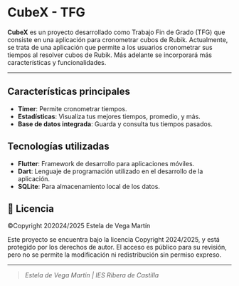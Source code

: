 # CubeX - TFG

**CubeX** es un proyecto desarrollado como Trabajo Fin de Grado (TFG) que consiste en una aplicación para cronometrar
cubos de Rubik. Actualmente, se trata de una aplicación que permite a los usuarios cronometrar sus tiempos al
resolver cubos de Rubik. Más adelante se incorporará más características y funcionalidades.

---

## **Características principales**

- **Timer**: Permite cronometrar tiempos.
- **Estadísticas**: Visualiza tus mejores tiempos, promedio, y más.
- **Base de datos integrada**: Guarda y consulta tus tiempos pasados.

## **Tecnologías utilizadas**

- **Flutter**: Framework de desarrollo para aplicaciones móviles.
- **Dart**: Lenguaje de programación utilizado en el desarrollo de la aplicación.
- **SQLite**: Para almacenamiento local de los datos.

## 📜 Licencia
©Copyright 202024/2025 Estela de Vega Martín

Este proyecto se encuentra bajo la licencia Copyright 2024/2025, y está protegido por los derechos de autor. El acceso
es público para su revisión, pero no se permite la modificación ni redistribución sin permiso expreso.


---
>_Estela de Vega Martín | IES Ribera de Castilla_